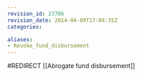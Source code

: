 ```yaml
---
revision_id: 23786
revision_date: 2014-04-09T17:04:35Z
categories:

aliases:
- Revoke_fund_disbursement
---
```


#REDIRECT [[Abrogate fund disbursement]]